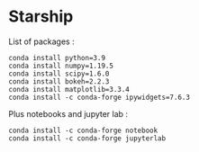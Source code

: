 # Starship

List of packages :
```shell
conda install python=3.9
conda install numpy=1.19.5
conda install scipy=1.6.0
conda install bokeh=2.2.3
conda install matplotlib=3.3.4
conda install -c conda-forge ipywidgets=7.6.3
```

Plus notebooks and jupyter lab :
```shell
conda install -c conda-forge notebook
conda install -c conda-forge jupyterlab
```